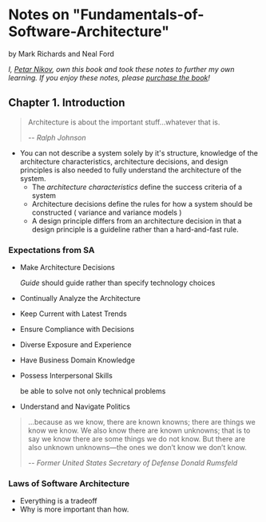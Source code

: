 # Notes on "Fundamentals-of-Software-Architecture" 

by Mark Richards and Neal Ford

*I, [Petar Nikov](https://github.com/nexusstar), own this book and took these notes to further my own learning. If you enjoy these notes, please [purchase the book](https://www.amazon.com/Fundamentals-Software-Architecture-Comprehensive-Characteristics/dp/1492043451/ref=tmm_pap_title_0?_encoding=UTF8&qid=&sr=)!* 


## Chapter 1. Introduction
> Architecture is about the important stuff…whatever that is.
>
> -- <cite>Ralph Johnson</cite>

* You can not describe a system solely by it's structure, knowledge of the architecture characteristics, architecture decisions, and design principles is also needed to fully understand the architecture of the system.
  - The *architecture characteristics* define the success criteria of a system
  - Architecture decisions define the rules for how a system should be constructed ( variance and variance models )
  - A design principle differs from an architecture decision in that a design principle is a guideline rather than a hard-and-fast rule.
### Expectations from SA

* Make Architecture Decisions
    
    *Guide* should guide rather than specify technology choices

* Continually Analyze the Architecture
* Keep Current with Latest Trends
* Ensure Compliance with Decisions
* Diverse Exposure and Experience
* Have Business Domain Knowledge
* Possess Interpersonal Skills

  be able to solve not only technical problems
  
 * Understand and Navigate Politics

> …because as we know, there are known knowns; there are things we know we know. We also know there are known unknowns; that is to say we know there are some things we do not know. But there are also unknown unknowns—the ones we don’t know we don’t know.
>
> -- <cite>Former United States Secretary of Defense Donald Rumsfeld</cite>
> 
### Laws of Software Architecture

* Everything is a tradeoff
* Why is more important than how.
